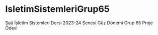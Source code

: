# IsletimSistemleriGrup65
Saü İşletim Sistemleri Dersi 2023-24 Senesi Güz Dönemi Grup 65 Proje Ödevi
